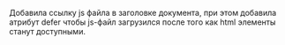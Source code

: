 Добавила ссылку js файла в заголовке документа, при этом добавила атрибут defer чтобы js-файл загрузился после того как html элементы станут доступными.